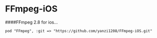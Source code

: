 # FFmpeg-iOS

####FFmpeg 2.8 for ios...
```
pod "FFmpeg", :git => "https://github.com/yanzi1208/FFmpeg-iOS.git"
```